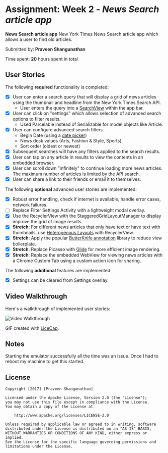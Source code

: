 # Assignment: Week 2 - *News Search article app*

**News Search article app** New York Times News Search article app which allows a user to find old articles.

Submitted by: **Praveen Shangunathan**

Time spent: **20** hours spent in total

## User Stories

The following **required** functionality is completed:

* [X] User can enter a search query that will display a grid of news articles using the thumbnail and headline from the New York Times Search API.
    * User enters the query into a [SearchView](http://guides.codepath.com/android/Extended-ActionBar-Guide#adding-searchview-to-actionbar) within the app bar.
* [X] User can click on "settings" which allows selection of advanced search options to filter results.
    * Used Parcelable instead of Serializable for model objects like Article.
* [X] User can configure advanced search filters.
    * Begin Date (using a [date picker](http://guides.codepath.com/android/Using-DialogFragment#displaying-date-or-time-picker-dialogs))
    * News desk values (Arts, Fashion & Style, Sports)
    * Sort order (oldest or newest)
* [X] Subsequent searches will have any filters applied to the search results.
* [X] User can tap on any article in results to view the contents in an embedded browser.
* [X] User can scroll down "infinitely" to continue loading more news articles. The maximum number of articles is limited by the API search.
* [X] User can share a link to their friends or email it to themselves.

The following **optional** advanced user stories are implemented:
* [X] Robust error handling, check if internet is available, handle error cases, network failures.
* [ ] Replace Filter Settings Activity with a lightweight modal overlay.
* [X] Use the RecyclerView with the StaggeredGridLayoutManager to display improve the grid of image results.
* [X] **Stretch**: For different news articles that only have text or have text with thumbnails, use [Heterogenous Layouts](http://guides.codepath.com/android/Heterogenous-Layouts-inside-RecyclerView) with RecyclerView.
* [X] **Stretch**: Apply the popular [ButterKnife annotation](http://guides.codepath.com/android/Reducing-View-Boilerplate-with-Butterknife) library to reduce view boilerplate.
* [X] **Stretch**: Replace Picasso with [Glide](https://inthecheesefactory.com/blog/get-to-know-glide-recommended-by-google/en) for more efficient image rendering.
* [X] **Stretch**: Replace the embedded WebView for viewing news articles with a Chrome Custom Tab using a custom action icon for sharing.

The following **additional** features are implemented:
* [X] Settings can be cleared from Settings overlay.

## Video Walkthrough

Here's a walkthrough of implemented user stories:

<img src='https://github.com/spraveen316/NYTNewsSearch/blob/master/NYT.gif' title='Video Walkthrough' width='' alt='Video Walkthrough' />

GIF created with [LiceCap](http://www.cockos.com/licecap/).

## Notes

Starting the emulator successfully all the time was an issue. Once I had to reboot my machine to get this started.

## License

    Copyright [2017] [Praveen Shangunathan]

    Licensed under the Apache License, Version 2.0 (the "License");
    you may not use this file except in compliance with the License.
    You may obtain a copy of the License at

        http://www.apache.org/licenses/LICENSE-2.0

    Unless required by applicable law or agreed to in writing, software
    distributed under the License is distributed on an "AS IS" BASIS,
    WITHOUT WARRANTIES OR CONDITIONS OF ANY KIND, either express or implied.
    See the License for the specific language governing permissions and
    limitations under the License.
